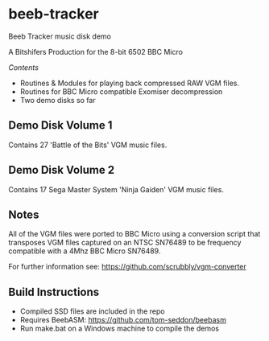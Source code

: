 # beeb-tracker
Beeb Tracker music disk demo

A Bitshifers Production for the 8-bit 6502 BBC Micro

*Contents*
* Routines & Modules for playing back compressed RAW VGM files.
* Routines for BBC Micro compatible Exomiser decompression
* Two demo disks so far

## Demo Disk Volume 1
Contains 27 'Battle of the Bits' VGM music files. 

## Demo Disk Volume 2
Contains 17 Sega Master System 'Ninja Gaiden' VGM music files.

## Notes
All of the VGM files were ported to BBC Micro using a conversion script that transposes VGM files captured on an NTSC SN76489 to be frequency compatible with a 4Mhz BBC Micro SN76489.

For further information see: https://github.com/scrubbly/vgm-converter

## Build Instructions
* Compiled SSD files are included in the repo
* Requires BeebASM: https://github.com/tom-seddon/beebasm
* Run make.bat on a Windows machine to compile the demos

